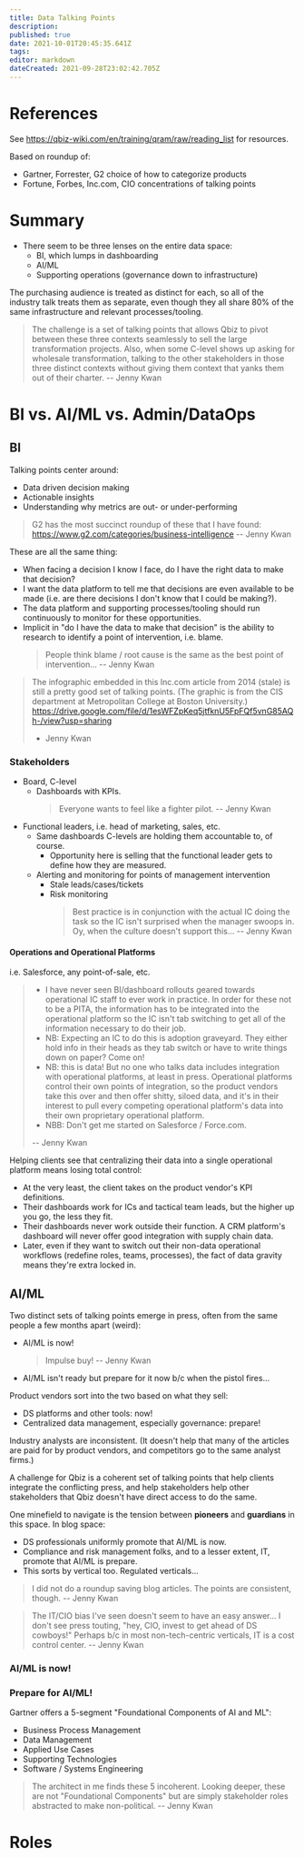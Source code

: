 ```yaml
---
title: Data Talking Points
description: 
published: true
date: 2021-10-01T20:45:35.641Z
tags: 
editor: markdown
dateCreated: 2021-09-28T23:02:42.705Z
---
```


# References
See https://qbiz-wiki.com/en/training/qram/raw/reading_list for resources.

Based on roundup of:
- Gartner, Forrester, G2 choice of how to categorize products
- Fortune, Forbes, Inc.com, CIO concentrations of talking points

# Summary
- There seem to be three lenses on the entire data space:
  - BI, which lumps in dashboarding
  - AI/ML
  - Supporting operations (governance down to infrastructure)

The purchasing audience is treated as distinct for each, so all of the industry talk treats them as separate, even though they all share 80% of the same infrastructure and relevant processes/tooling.

> The challenge is a set of talking points that allows Qbiz to pivot between these three contexts seamlessly to sell the large transformation projects. Also, when some C-level shows up asking for wholesale transformation, talking to the other stakeholders in those three distinct contexts without giving them context that yanks them out of their charter.
> -- Jenny Kwan

# BI vs. AI/ML vs. Admin/DataOps

## BI
Talking points center around:
- Data driven decision making
- Actionable insights
- Understanding why metrics are out- or under-performing

> G2 has the most succinct roundup of these that I have found: https://www.g2.com/categories/business-intelligence
> -- Jenny Kwan

These are all the same thing:
- When facing a decision I know I face, do I have the right data to make that decision?
- I want the data platform to tell me that decisions are even available to be made (i.e. are there decisions I don't know that I could be making?).
- The data platform and supporting processes/tooling should run continuously to monitor for these opportunities.
- Implicit in "do I have the data to make that decision" is the ability to research to identify a point of intervention, i.e. blame.
  > People think blame / root cause is the same as the best point of intervention...
  > -- Jenny Kwan

> The infographic embedded in this Inc.com article from 2014 (stale) is still a pretty good set of talking points. (The graphic is from the CIS department at Metropolitan College at Boston University.) https://drive.google.com/file/d/1esWFZpKeq5jtfknU5FpFQf5vnG85AQh-/view?usp=sharing
> - Jenny Kwan

### Stakeholders
- Board, C-level
  - Dashboards with KPIs.
    > Everyone wants to feel like a fighter pilot.
    > -- Jenny Kwan
- Functional leaders, i.e. head of marketing, sales, etc.
  - Same dashboards C-levels are holding them accountable to, of course.
    - Opportunity here is selling that the functional leader gets to define how they are measured.
  - Alerting and monitoring for points of management intervention
    - Stale leads/cases/tickets
    - Risk monitoring
      > Best practice is in conjunction with the actual IC doing the task so the IC isn't surprised when the manager swoops in. Oy, when the culture doesn't support this...
      > -- Jenny Kwan

#### Operations and Operational Platforms
i.e. Salesforce, any point-of-sale, etc.

> - I have never seen BI/dashboard rollouts geared towards operational IC staff to ever work in practice. In order for these not to be a PITA, the information has to be integrated into the operational platform so the IC isn't tab switching to get all of the information necessary to do their job.
> - NB: Expecting an IC to do this is adoption graveyard. They either hold info in their heads as they tab switch or have to write things down on paper? Come on!
> - NB: this is data! But no one who talks data includes integration with operational platforms, at least in press. Operational platforms control their own points of integration, so the product vendors take this over and then offer shitty, siloed data, and it's in their interest to pull every competing operational platform's data into their own proprietary operational platform.
> - NBB: Don't get me started on Salesforce / Force.com.
>
> -- Jenny Kwan

Helping clients see that centralizing their data into a single operational platform means losing total control:
- At the very least, the client takes on the product vendor's KPI definitions.
- Their dashboards work for ICs and tactical team leads, but the higher up you go, the less they fit.
- Their dashboards never work outside their function. A CRM platform's dashboard will never offer good integration with supply chain data.
- Later, even if they want to switch out their non-data operational workflows (redefine roles, teams, processes), the fact of data gravity means they're extra locked in.

## AI/ML
Two distinct sets of talking points emerge in press, often from the same people a few months apart (weird):
- AI/ML is now!
  > Impulse buy!
  > -- Jenny Kwan
- AI/ML isn't ready but prepare for it now b/c when the pistol fires...

Product vendors sort into the two based on what they sell:
- DS platforms and other tools: now!
- Centralized data management, especially governance: prepare!

Industry analysts are inconsistent. (It doesn't help that many of the articles are paid for by product vendors, and competitors go to the same analyst firms.)

A challenge for Qbiz is a coherent set of talking points that help clients integrate the conflicting press, and help stakeholders help other stakeholders that Qbiz doesn't have direct access to do the same.

One minefield to navigate is the tension between **pioneers** and **guardians** in this space. In blog space:
- DS professionals uniformly promote that AI/ML is now.
- Compliance and risk management folks, and to a lesser extent, IT, promote that AI/ML is prepare.
- This sorts by vertical too. Regulated verticals...

> I did not do a roundup saving blog articles. The points are consistent, though.
> -- Jenny Kwan

> The IT/CIO bias I've seen doesn't seem to have an easy answer... I don't see press touting, "hey, CIO, invest to get ahead of DS cowboys!" Perhaps b/c in most non-tech-centric verticals, IT is a cost control center.
> -- Jenny Kwan

### AI/ML is now!

### Prepare for AI/ML!

Gartner offers a 5-segment "Foundational Components of AI and ML":
- Business Process Management
- Data Management
- Applied Use Cases
- Supporting Technologies
- Software / Systems Engineering

> The architect in me finds these 5 incoherent. Looking deeper, these are not "Foundational Components" but are simply stakeholder roles abstracted to make non-political.
> -- Jenny Kwan

# Roles

